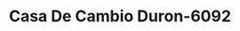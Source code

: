 ---
f_zip-code: 90716
f_state-code: CA
title: Casa De Cambio Duron-6092
f_phone: 562-425-6844
f_city-only: Hawaiian Gardens
f_address: 12144 Carson Street Hawaiian Gardens
f_location-unique-id: '6092'
slug: casa-de-cambio-duron-6092
updated-on: '2024-05-30T13:46:58.046Z'
created-on: '2024-05-30T13:36:59.803Z'
published-on: '2024-05-30T13:54:32.469Z'
f_city-state: cms/city/hawaiian-gardens-ca.md
f_company: cms/company/casa-de-cambio-duron.md
f_state: cms/state/california.md
layout: '[payday-loan].html'
tags: payday-loan
---
